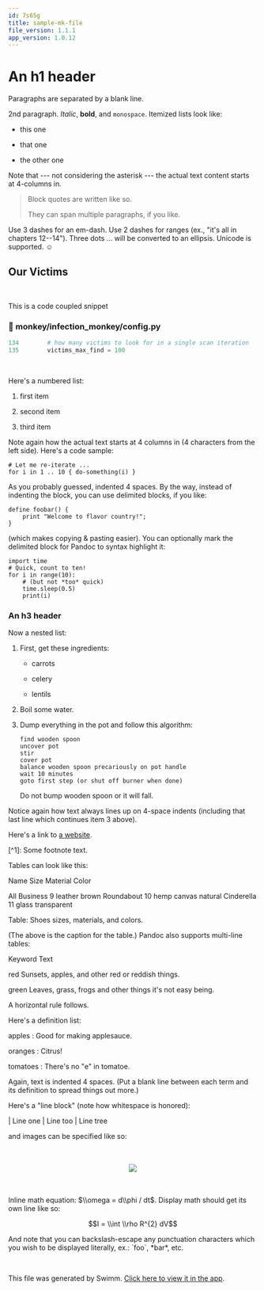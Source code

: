 ```yaml
---
id: 7s65g
title: sample-mk-file
file_version: 1.1.1
app_version: 1.0.12
---
```


# An h1 header

Paragraphs are separated by a blank line.

2nd paragraph. _Italic_, **bold**, and `monospace`. Itemized lists look like:

*   this one
    
*   that one
    
*   the other one
    

Note that --- not considering the asterisk --- the actual text content starts at 4-columns in.

> Block quotes are written like so.
> 
> They can span multiple paragraphs, if you like.

Use 3 dashes for an em-dash. Use 2 dashes for ranges (ex., "it's all in chapters 12--14"). Three dots ... will be converted to an ellipsis. Unicode is supported. ☺

## Our Victims

<br/>

This is a code coupled snippet
<!-- NOTE-swimm-snippet: the lines below link your snippet to Swimm -->
### 📄 monkey/infection_monkey/config.py
```python
134        # how many victims to look for in a single scan iteration
135        victims_max_find = 100
```

<br/>

Here's a numbered list:

1.  first item
    
2.  second item
    
3.  third item
    

Note again how the actual text starts at 4 columns in (4 characters from the left side). Here's a code sample:

```
# Let me re-iterate ...
for i in 1 .. 10 { do-something(i) }
```

As you probably guessed, indented 4 spaces. By the way, instead of indenting the block, you can use delimited blocks, if you like:

```
define foobar() {
    print "Welcome to flavor country!";
}
```

(which makes copying & pasting easier). You can optionally mark the delimited block for Pandoc to syntax highlight it:

```
import time
# Quick, count to ten!
for i in range(10):
    # (but not *too* quick)
    time.sleep(0.5)
    print(i)
```

### An h3 header

Now a nested list:

1.  First, get these ingredients:
    
    *   carrots
        
    *   celery
        
    *   lentils
        
2.  Boil some water.
    
3.  Dump everything in the pot and follow this algorithm:
    
    ```
    find wooden spoon
    uncover pot
    stir
    cover pot
    balance wooden spoon precariously on pot handle
    wait 10 minutes
    goto first step (or shut off burner when done)
    ```
    
    Do not bump wooden spoon or it will fall.
    

Notice again how text always lines up on 4-space indents (including that last line which continues item 3 above).

Here's a link to [a website](http://foo.bar).

\[^1\]: Some footnote text.

Tables can look like this:

Name Size Material Color

All Business 9 leather brown Roundabout 10 hemp canvas natural Cinderella 11 glass transparent

Table: Shoes sizes, materials, and colors.

(The above is the caption for the table.) Pandoc also supports multi-line tables:

Keyword Text

red Sunsets, apples, and other red or reddish things.

green Leaves, grass, frogs and other things it's not easy being.

A horizontal rule follows.

Here's a definition list:

apples : Good for making applesauce.

oranges : Citrus!

tomatoes : There's no "e" in tomatoe.

Again, text is indented 4 spaces. (Put a blank line between each term and its definition to spread things out more.)

Here's a "line block" (note how whitespace is honored):

| Line one | Line too | Line tree

and images can be specified like so:

<br/>

<br/>

<div align="center"><img src="https://ecdn.teacherspayteachers.com/thumbitem/Examples-of-Big-and-Small-5033763-1573983223/original-5033763-1.jpg" style="width:'50%'"/></div>

<br/>

<br/>

Inline math equation: $\\omega = d\\phi / dt$. Display math should get its own line like so:

$$I = \\int \\rho R^{2} dV$$

And note that you can backslash-escape any punctuation characters which you wish to be displayed literally, ex.: \`foo\`, \*bar\*, etc.

<br/>

This file was generated by Swimm. [Click here to view it in the app](https://app.swimm.io/repos/Z2l0aHViJTNBJTNBYmFja2VuZC1zd2ltbSUzQSUzQXJpY2FyZG9sb3Blemc=/docs/7s65g).
